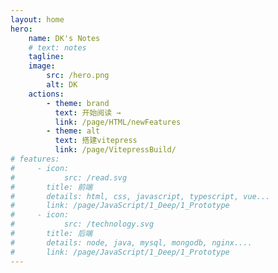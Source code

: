 ```yaml
---
layout: home
hero:
    name: DK's Notes
    # text: notes
    tagline:
    image:
        src: /hero.png
        alt: DK
    actions:
        - theme: brand
          text: 开始阅读 →
          link: /page/HTML/newFeatures
        - theme: alt
          text: 搭建vitepress
          link: /page/VitepressBuild/
# features:
#     - icon:
#           src: /read.svg
#       title: 前端
#       details: html, css, javascript, typescript, vue...
#       link: /page/JavaScript/1_Deep/1_Prototype
#     - icon:
#           src: /technology.svg
#       title: 后端
#       details: node, java, mysql, mongodb, nginx....
#       link: /page/JavaScript/1_Deep/1_Prototype
---
```


<script setup>
import KHome from './components/KHome/index.vue'
</script>
<KHome />
